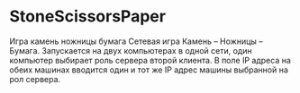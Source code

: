 # StoneScissorsPaper
Игра камень ножницы бумага
Сетевая игра Камень – Ножницы – Бумага.
Запускается на двух компьютерах в одной сети, один компьютер выбирает роль сервера второй клиента. 
В поле IP адреса на обеих машинах вводится один и тот же IP адрес машины выбранной на рол сервера.
